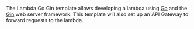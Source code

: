 The Lambda Go Gin template allows developing a lambda using [Go](https://golang.org) and the [Gin](https://github.com/gin-gonic/gin) web server framework. This template will also set up an API Gateway to forward requests to the lambda.

